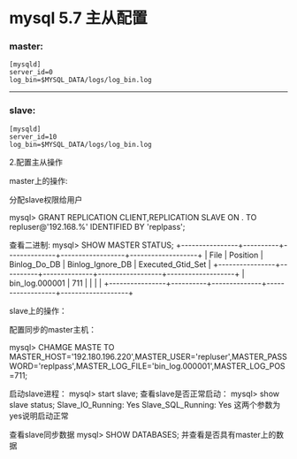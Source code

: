 # mysql 5.7 主从配置

### master:
```shell
[mysqld]
server_id=0
log_bin=$MYSQL_DATA/logs/log_bin.log
```

---

### slave:
```shell
[mysqld]
server_id=10
log_bin=$MYSQL_DATA/logs/log_bin.log
```

2.配置主从操作

master上的操作:

分配slave权限给用户

mysql> GRANT REPLICATION CLIENT,REPLICATION SLAVE ON . TO repluser@'192.168.%' IDENTIFIED BY 'replpass';

查看二进制:
mysql> SHOW MASTER STATUS;
+----------------+----------+--------------+------------------+-------------------+
| File | Position | Binlog_Do_DB | Binlog_Ignore_DB | Executed_Gtid_Set |
+----------------+----------+--------------+------------------+-------------------+
| bin_log.000001 | 711 | | | |
+----------------+----------+--------------+------------------+-------------------+

slave上的操作：

配置同步的master主机：

mysql> CHAMGE MASTE TO MASTER_HOST='192.180.196.220',MASTER_USER='repluser',MASTER_PASSWORD='replpass',MASTER_LOG_FILE='bin_log.000001',MASTER_LOG_POS=711;

启动slave进程：
mysql> start slave;
查看slave是否正常启动：
mysql> show slave status;
Slave_IO_Running: Yes
Slave_SQL_Running: Yes
这两个参数为yes说明启动正常

查看slave同步数据
mysql> SHOW DATABASES;
并查看是否具有master上的数据